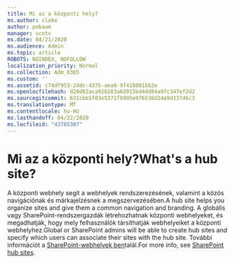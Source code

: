 ```yaml
---
title: Mi az a központi hely?
ms.author: clake
author: pebaum
manager: scotv
ms.date: 04/21/2020
ms.audience: Admin
ms.topic: article
ROBOTS: NOINDEX, NOFOLLOW
localization_priority: Normal
ms.collection: Adm_O365
ms.custom: ''
ms.assetid: c74df953-2ddc-4375-aea0-9f410881bb2e
ms.openlocfilehash: d20d82aca926283a62015bd4dd84a97c347ef2d2
ms.sourcegitcommit: 631cbb5f03e5371f0995e976536d24e9d13746c3
ms.translationtype: MT
ms.contentlocale: hu-HU
ms.lasthandoff: 04/22/2020
ms.locfileid: "43765307"
---
```

# <a name="whats-a-hub-site"></a><span data-ttu-id="952ff-102">Mi az a központi hely?</span><span class="sxs-lookup"><span data-stu-id="952ff-102">What's a hub site?</span></span>

<span data-ttu-id="952ff-103">A központi webhely segít a webhelyek rendszerezésének, valamint a közös navigációnak és márkajelzésnek a megszervezésében.</span><span class="sxs-lookup"><span data-stu-id="952ff-103">A hub site helps you organize sites and give them a common navigation and branding.</span></span> <span data-ttu-id="952ff-104">A globális vagy SharePoint-rendszergazdák létrehozhatnak központi webhelyeket, és megadhatják, hogy mely felhasználók társíthatják webhelyeiket a központi webhelyhez.</span><span class="sxs-lookup"><span data-stu-id="952ff-104">Global or SharePoint admins will be able to create hub sites and specify which users can associate their sites with the hub site.</span></span> <span data-ttu-id="952ff-105">További információt a [SharePoint-webhelyek ben](https://go.microsoft.com/fwlink/?linkid=869388)talál.</span><span class="sxs-lookup"><span data-stu-id="952ff-105">For more info, see [SharePoint hub sites](https://go.microsoft.com/fwlink/?linkid=869388).</span></span>
  